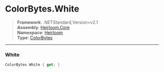 # ColorBytes.White

> **Framework**: .NETStandard,Version=v2.1  
> **Assembly**: [Heirloom.Core][0]  
> **Namespace**: [Heirloom][0]  
> **Type**: [ColorBytes][1]  

--------------------------------------------------------------------------------

### White

```cs
ColorBytes White { get; }
```

[0]: ../Heirloom.Core.md
[1]: Heirloom.ColorBytes.md
